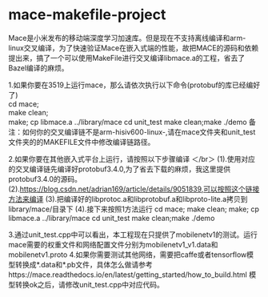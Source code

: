 # mace-makefile-project
Mace是小米发布的移动端深度学习加速库。但是现在不支持离线编译和arm-linux交叉编译，为了快速验证Mace在嵌入式端的性能，故把MACE的源码和依赖提出来，搞了一个可以使用MakeFile进行交叉编译libmace.a的工程，省去了Bazel编译的麻烦。  

1.如果你要在3519上运行mace，那么请依次执行以下命令(protobuf的库已经编好了)  
  cd mace;  
  make clean;  
  make;
  cp libmace.a 
  ../library/mace
  cd unit_test 
  make clean;make 
  ./demo 
备注：如何你的交叉编译链不是arm-hisiv600-linux-,请在mace文件夹和unit_test文件夹的的MAKEFILE文件中修改编译链路径。

2.如果你要在其他嵌入式平台上运行，请按照以下步骤编译 ＜/br＞
(1).使用对应的交叉编译链先编译好protobuf3.4.0,为了省去下载的麻烦，我这里提供protobuf3.4.0的源码。
(2).https://blog.csdn.net/adrian169/article/details/9051839,可以按照这个链接方法来编译
(3).把编译好的libprotoc.a和libprotobuf.a和libproto-lite.a拷贝到library/mace/目录下 
(4).接下来按照1方法运行
    cd mace; 
    make clean; 
    make; 
    cp libmace.a 
    ../library/mace 
    cd unit_test 
    make clean;make 
    ./demo 
    
 3.通过unit_test.cpp中可以看出，本工程现在只提供了mobilenetv1的测试。运行mace需要的权重文件和网络配置文件分别为mobilenetv1_v1.data和mobilenetv1.proto 
 4.如果你需要测试其他网络，需要把caffe或者tensorflow模型转换成*.data和*.pb文件，具体怎么做请参考https://mace.readthedocs.io/en/latest/getting_started/how_to_build.html
   模型转换ok之后，请修改unit_test.cpp中对应代码。
